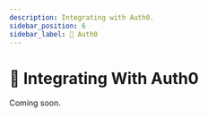 ```yaml
---
description: Integrating with Auth0.
sidebar_position: 6
sidebar_label: 🚧 Auth0
---
```


# 🚧 Integrating With Auth0

Coming soon.
